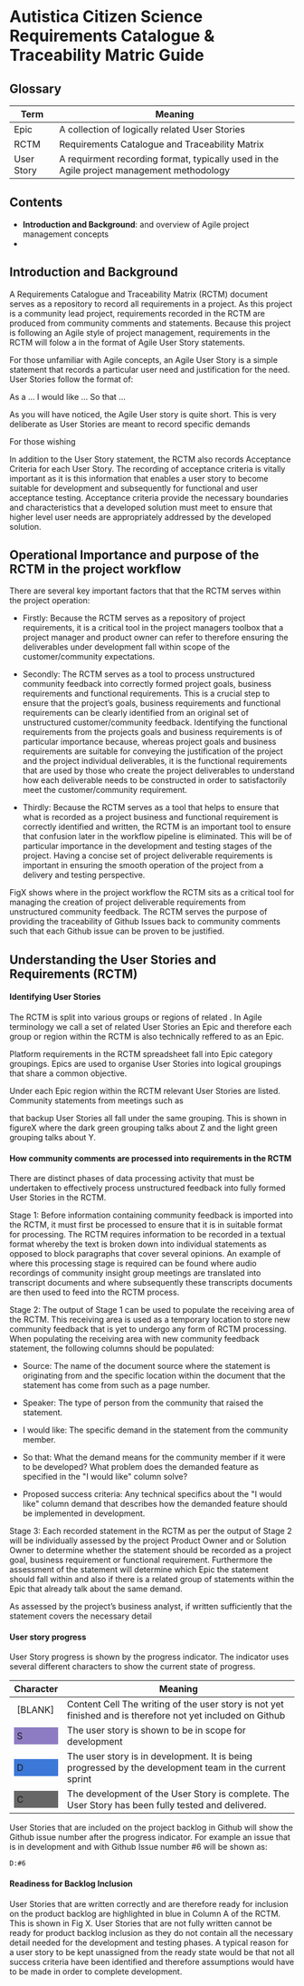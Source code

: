 # Autistica Citizen Science Requirements Catalogue & Traceability Matric Guide


## Glossary

| Term  | Meaning |
| ------------- | ------------- |
| Epic | A collection of logically related User Stories |
| RCTM | Requirements Catalogue and Traceability Matrix |
| User Story | A requirment recording format, typically used in the Agile project management methodology |

## Contents

- **Introduction and Background**:  and overview of Agile project management concepts
- 

## Introduction and Background

A Requirements Catalogue and Traceability Matrix (RCTM) document serves as a repository to record all requirements in a project. As this project is a community lead project, requirements recorded in the RCTM are produced from community comments and statements. Because this project is following an Agile style of project management, requirements in the RCTM will folow a  in the format of Agile User Story statements. 

For those unfamiliar with Agile concepts, an Agile User Story is a simple statement that records a particular user need and justification for the need. User Stories follow the format of:

As a … I would like … So that ... 

As you will have noticed, the Agile User story is quite short. This is very deliberate as User Stories are meant to record specific demands  

For those wishing 

In addition to the User Story statement, the RCTM also records Acceptance Criteria for each User Story. The recording of acceptance criteria is vitally important as it is this information that enables a user story to become suitable for development and subsequently for functional and user acceptance testing.  Acceptance criteria provide the necessary boundaries and characteristics that a developed solution must meet to ensure that higher level user needs are appropriately addressed by the developed solution.

## Operational Importance and purpose of the RCTM in the project workflow

There are several key important factors that that the RCTM serves within the project operation:

* Firstly: Because the RCTM serves as a repository of project requirements, it is a critical tool in the project managers toolbox that a project manager and product owner can refer to therefore ensuring the deliverables under development fall within scope of the customer/community expectations.

* Secondly: The RCTM serves as a tool to process unstructured community feedback into correctly formed project goals, business requirements and functional requirements. This is a crucial step to ensure that the project’s goals, business requirements and functional requirements can be clearly identified from an original set of  unstructured customer/community feedback. Identifying the functional requirements from the projects goals and business requirements is of particular importance because, whereas project goals and business requirements are suitable for conveying the justification of the project and the project individual deliverables, it is the functional requirements that are used by those who create the project deliverables to understand how each deliverable needs to be constructed in order to satisfactorily meet the customer/community requirement.

* Thirdly: Because the RCTM serves as a tool that helps to ensure that what is recorded as a project business and functional requirement is correctly identified and written, the RCTM is an important tool to ensure that confusion later in the workflow pipeline is eliminated. This will be of particular importance in the development and testing stages of the project. Having a concise set of project deliverable requirements is important in ensuring the smooth operation of the project from a delivery and testing perspective. 


FigX shows where in the project workflow the RCTM sits as a critical tool for managing the creation of project deliverable requirements from unstructured community feedback. The RCTM serves the purpose of providing the traceability of Github Issues back to community comments such that each Github issue can be proven to be justified.



## Understanding the User Stories and Requirements (RCTM)



#### Identifying User Stories



The RCTM is split into various groups or regions of related . In Agile terminology we call a set of related User Stories an Epic and therefore each group or region within the RCTM is also technically reffered to as an Epic.  

Platform requirements in the RCTM spreadsheet fall into Epic category groupings. Epics are used to organise User Stories into logical groupings that share a common objective. 

Under each Epic region within the RCTM relevant User Stories are listed. Community statements from meetings such as 

that backup User Stories  all fall under the same grouping. This is shown in figureX where the dark green grouping talks about Z and the light green grouping talks about Y.

#### How community comments are processed into requirements in the RCTM

There are distinct phases of data processing activity that must be undertaken to effectively process unstructured feedback into fully formed User Stories in the RCTM.

Stage 1: Before information containing community feedback is imported into the RCTM, it must first be processed to ensure that it is in suitable format for processing. The RCTM requires information to be recorded in a textual format whereby the text is broken down into individual statements as opposed to block paragraphs that cover several opinions. An example of where this processing stage is required can be found where audio recordings of community insight group meetings are translated into transcript documents and where subsequently these transcripts documents are then used to feed into the RCTM process. 

Stage 2: The output of Stage 1 can be used to populate the receiving area of the RCTM. This receiving area is used as a temporary location to store new community feedback that is yet to undergo any form of RCTM processing. When populating the receiving area with new community feedback statement, the following columns should be populated:

* Source: The name of the document source where the statement is originating from and the specific location within the document that the statement has come from such as a page number. 

* Speaker: The type of person from the community that raised the statement.

* I would like: The specific demand in the statement from the community member.

* So that: What the demand means for the community member if it were to be developed? What problem does the demanded feature as specified in the "I would like" column solve? 

* Proposed success criteria: Any technical specifics about the "I would like" column demand that describes how the demanded feature should be implemented in development.

Stage 3: Each recorded statement in the RCTM as per the output of Stage 2 will be individually assessed by the project Product Owner and or Solution Owner to determine whether the statement should be recorded as a project goal, business requirement or functional requirement. Furthermore the assessment of the statement will determine which Epic the statement should fall within and also if there is a related group of statements within the Epic that already talk about the same demand.


As assessed by the project’s business anaIyst, if written sufficiently that the statement covers the necessary detail    




#### User story progress

User Story progress is shown by the progress indicator. The indicator uses several different characters to show the current state of progress.

| Character  | Meaning |
| ------------- | ------------- |
| <div style="padding:5px">[BLANK]</div> | Content Cell The writing of the user story is not yet finished and is therefore not yet included on Github |
|   <div style="background-color:rgb(142, 124, 195); padding:5px">S</div> | The user story is shown to be in scope for development |
| <div style="background-color:rgb(60, 120, 216); padding:5px">D</div> | The user story is in development. It is being progressed by the development team in the current sprint  |
| <div style="background-color:rgb(102, 102, 102); padding:5px">C</div> | The development of the User Story is complete. The User Story has been fully tested and delivered.  |

User Stories that are included on the project backlog in Github will show the Github issue number after the progress indicator. For example an issue that is in development and with Github Issue number #6 will be shown as:

```
D:#6
```

#### Readiness for Backlog Inclusion

User Stories that are written correctly and are therefore ready for inclusion on the product backlog are highlighted in blue in Column A of the RCTM. This is shown in Fig X. User Stories that are not fully written cannot be ready for product backlog inclusion as they do not contain all the necessary detail needed for the development and testing phases. A typical reason for a user story to be kept unassigned from the ready state would be that not all success criteria have been identified and therefore assumptions would have to be made in order to complete development.
